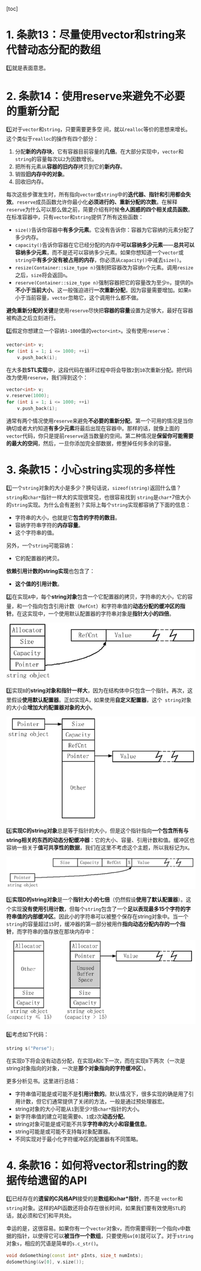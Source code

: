[toc]





# 1. 条款13：尽量使用vector和string来代替动态分配的数组

:one:就是表面意思。





# 2. 条款14：使用reserve来避免不必要的重新分配

:one:对于`vector`和`string`，只要需要更多空 间，就以`realloc`等价的思想来增长。这个类似于`realloc`的操作有四个部分：

1. 分配**新的内存块**，它有容器目前容量的**几倍**。在大部分实现中，`vector`和`string`的容量每次以`2`为因数增长。
2. 把所有元素从**容器的旧内存**拷贝到它的**新内存**。 
3. 销毁**旧内存中的对象**。 
4. 回收旧内存。

每次这些步骤发生时，所有指向`vector`或`string`中的**迭代器、指针和引用都会失效**。`reserve`成员函数允许你最小化**必须进行的、重新分配的次数**。在解释`reserve`为什么可以那么做之前，简要介绍有时候**令人困惑的四个相关成员函数**。在标准容器中，只有`vector`和`string`提供了所有这些函数：

- `size()`告诉你容器中**有多少元素**。它没有告诉你：容器为它容纳的元素分配了多少内存。 
- `capacity()`告诉你容器在它已经分配的内存中**可以容纳多少元素**——**总共可以容纳多少元素**，而不是还可以容纳多少元素。如果你想知道一个`vector`或`string`中**有多少没有被占用的内存**，你必须从`capacity()`中减去`size()`。
-  `resize(Container::size_type n)`强制把容器改为容纳`n`个元素。调用`resize`之后，`size`将会返回`n`。
- `reserve(Container::size_type n)`强制容器把它的容量改为至少`n`，提供的`n`**不小于当前大小**。这一般强迫进行**一次重新分配**，因为容量需要增加。如果`n`小于当前容量，`vector`忽略它，这个调用什么都不做。

**避免重新分配的关键**是使用`reserve`尽快把**容器的容量**设置为足够大，最好在容器被构造之后立刻进行。

:two:假定你想建立一个容纳`1-1000`值的`vector<int>`。没有使用`reserve`：

```c++
vector<int> v; 
for (int i = 1; i <= 1000; ++i) 
	v.push_back(i);
```

在大多数**STL实现**中，这段代码在循环过程中将会导致`2`到`10`次重新分配。把代码改为使用`reserve`，我们得到这个：

```c++
vector<int> v; 
v.reserve(1000); 
for (int i = 1; i <= 1000; ++i) 
	v.push_back(i);
```

通常有两个情况使用`reserve`来避免**不必要的重新分配**。第一个可用的情况是当你确切或者大约知道**有多少元素**将最后出现在容器中。那样的话，就像上面的`vector`代码，你只是提前`reserve`适当数量的空间。第二种情况是**保留你可能需要的最大的空间**，然后，一旦你添加完全部数据，修整掉任何多余的容量。



# 3. 条款15：小心string实现的多样性

:one:一个`string`对象的大小是多少？换句话说，`sizeof(string)`返回什么值？`string`和`char*`指针一样大的实现很常见，也很容易找到 `string`是`char*`7倍大小的`string`实现。为什么会有差别？实际上每个`string`实现都容纳了下面的信息：

- 字符串的大小，也就是它**包含的字符的数目**。
- 容纳字符串字符的**内存容量**。
- 这个字符串的值。

另外，一个`string`可能容纳：

- 它的配置器的拷贝。

**依赖引用计数的string实现**也包含了：

- **这个值的引用计数**。

:two:在实现`A`中，每个**string对象**包含一个它配置器的拷贝，字符串的大小，它的容量，和一个指向包含引用计数（`RefCnt`）和字符串值的**动态分配的缓冲区的指针**。在这实现中，一个使用默认配置器的字符串对象是**指针大小的四倍**。

![image-20210827153300790](C2.assets/image-20210827153300790.png)

:three:实现`B`的**string对象和指针一样大**，因为在结构体中只包含一个指针。再次，这里假设**使用默认配置器**。正如实现A，如果使用**自定义配置器**，这个` string`对象的大小会**增加大约配置器对象的大小**。

![image-20210827153423090](C2.assets/image-20210827153423090.png)

:four:**实现C的string对象**总是等于指针的大小，但是这个指针指向**一个包含所有与string相关的东西的动态分配缓冲器**：它的大小、容量、引用计数和值。缓冲区也容纳一些关于**值可共享性的数据**，我们在这里不考虑这个主题，所以我标记为`X`。

![image-20210827153555609](C2.assets/image-20210827153555609.png)

:five:**实现D的string对象**是一个**指针大小的七倍**（仍然假设**使用了默认配置器**）。这个实现**没有使用引用计数**，但每个`string`包含了一个**足以表现最多15个字符的字符串值的内部缓冲区**。因此小的字符串可以被整个保存在string对象中。当一个`string`的容量超过`15`时，缓冲器的第一部分被用作**指向动态分配内存的一个指针**，而字符串的值存放在那块内存中：

![image-20210827155517676](C2.assets/image-20210827155517676.png)

:six:考虑如下代码：

```c++
string s("Perse");
```

在实现`D`下将会没有动态分配，在实现`A`和`C`下一次，而在实现`B`下两次（一次是string对象指向的对象，一次是**那个对象指向的字符缓冲区**）。

更多分析见书。这里进行总结：

- 字符串值可能是或可能不是**引用计数的**。默认情况下，很多实现的确是用了引用计数，但它们通常提供了关闭的方法，一般是通过预处理器宏。
- string对象的大小可能从`1`到至少`7`倍`char*`指针的大小。
- 新字符串值的建立可能需要`0`、`1`或`2`次**动态分配**。 
- string对象可能是或可能不共享**字符串的大小和容量信息**。 
- string可能是或可能不支持每对象配置器。 
- 不同实现对于最小化字符缓冲区的配置器有不同策略。



# 4. 条款16：如何将vector和string的数据传给遗留的API

:one:已经存在的**遗留的C风格API**接受的是**数组和char*指针**，而不是 `vector`和`string`对象。这样的API函数还将会存在很长时间，如果我们要有效使用`STL`的话，就必须和它们和平共处。 

幸运的是，这很容易。如果你有一个`vector`对象`v`，而你需要得到一个指向`v`中数据的指针，以使得它可以**被当作一个数组**，只要使用`&v[0]`就可以了。对于`string`对象`s`，相应的咒语是简单的`s.c_str()`。

```c++
void doSomething(const int* pInts, size_t numInts);
doSomething(&v[0], v.size());
```

